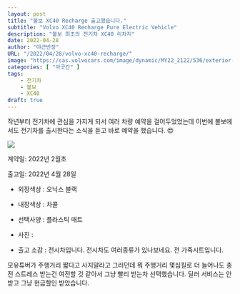```yaml
---
layout: post 
title: "볼보 XC40 Recharge 출고했습니다."
subtitle: "Volvo XC40 Recharge Pure Electric Vehicle"
description: "볼보 최초의 전기차 XC40 리차지"
date: 2022-04-28
author: "야근반장"
URL: "/2022/04/28/volvo-xc40-recharge/"
image: "https://cas.volvocars.com/image/dynamic/MY22_2122/536/exterior-v1/RB/71700/R14F/FN01/2G03/TC06/TP05/_/JT02/GR08/T101/TJ02/TM04/_/CB04/EV02/JB0C/T222/LF01/_/VP07/_/_/_/_/_/_/_/default.jpg?market=kr&client=vcs&angle=5&w=2100"
categories: [ "마굿간" ]
tags:
    - 전기차
    - 볼보
    - XC40
draft: true
---
```


작년부터 전기차에 관심을 가지게 되서 여러 차량 예약을 걸어두었었는데 이번에 볼보에서도 전기차를 출시한다는 소식을 듣고 바로 예약을 했습니다. :heart_eyes:

![](https://d33cppsvanqv9b.cloudfront.net/photos/objects/2022/my-new-volvo-xc40-recharge/IMG_0644.jpeg)

계약일: 2022년 2월초

출고일: 2022년 4월 28일

- 외장색상 :  오닉스 블랙

- 내장색상 :  차콜

- 선택사양 :  플라스틱 매트

- 사진 : 

- 출고 소감 :  전시차입니다. 전시차도 여러종류가 있나보네요. 전 가죽시트입니다.

모유튜버가 주행거리 짧다고 사지말라고 그러던데 뭐 주행거리 몇십킬로 더 늘어나도 충전 스트레스 받는건 여전할 것 같아서 그냥 빨리 받는차 선택했습니다. 딜러 서비스는 안받고 그냥 현금할인 받았습니다.
